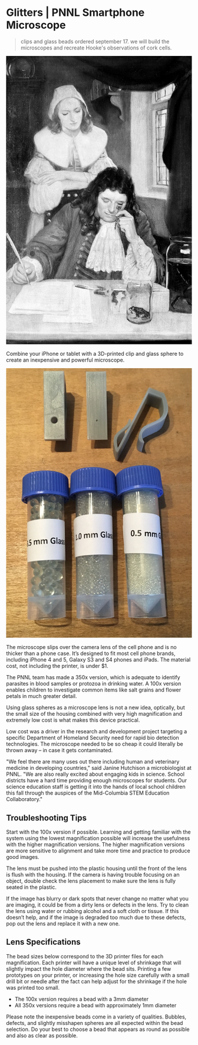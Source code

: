 # Glitters | PNNL Smartphone Microscope

> clips and glass beads ordered september 17. we will build the microscopes and recreate Hooke's observations of cork cells.

![Leeuwenhoek at work, painting by Ernest Boar Wellcome](imgs/Leeuwenhoek_byErnest-Boar-Wellcome.jpg)

Combine your iPhone or tablet with a 3D-printed clip and glass sphere to create an inexpensive and powerful microscope. 

![The beads and clips arrive](imgs/kit.png)

The microscope slips over the camera lens of the cell phone and is no thicker than a phone case. It’s designed to fit most cell phone brands, including iPhone 4 and 5, Galaxy S3 and S4 phones and iPads. The material cost, not including the printer, is under $1.

The PNNL team has made a 350x version, which is adequate to identify parasites in blood samples or protozoa in drinking water. A 100x version enables children to investigate common items like salt grains and flower petals in much greater detail.

Using glass spheres as a microscope lens is not a new idea, optically, but the small size of the housing combined with very high magnification and extremely low cost is what makes this device practical.

Low cost was a driver in the research and development project targeting a specific Department of Homeland Security need for rapid bio detection technologies. The microscope needed to be so cheap it could literally be thrown away – in case it gets contaminated.

"We feel there are many uses out there including human and veterinary medicine in developing countries," said Janine Hutchison a microbiologist at PNNL. "We are also really excited about engaging kids in science. School districts have a hard time providing enough microscopes for students. Our science education staff is getting it into the hands of local school children this fall through the auspices of the Mid-Columbia STEM Education Collaboratory."

## Troubleshooting Tips
Start with the 100x version if possible.  Learning and getting familiar with the system using the lowest magnification possible will increase the usefulness with the higher magnification versions.  The higher magnification versions are more sensitive to alignment and take more time and practice to produce good images.

The lens must be pushed into the plastic housing until the front of the lens is flush with the housing.   If the camera is having trouble focusing on an object, double check the lens placement to make sure the lens is fully seated in the plastic. 

If the image has blurry or dark spots that never change no matter what you are imaging, it could be from a dirty lens or defects in the lens. Try to clean the lens using water or rubbing alcohol and a soft cloth or tissue.  If this doesn’t help, and if the image is degraded too much due to these defects, pop out the lens and replace it with a new one.

## Lens Specifications

The bead sizes below correspond to the 3D printer files for each magnification.  Each printer will have a unique level of shrinkage that will slightly impact the hole diameter where the bead sits.  Printing a few prototypes on your printer, or increasing the hole size carefully with a small drill bit or needle after the fact can help adjust for the shrinkage if the hole was printed too small.

 - The 100x version requires a bead with a 3mm diameter
 - All 350x versions require a bead with approximately 1mm diameter

Please note the inexpensive beads come in a variety of qualities.  Bubbles, defects, and slightly misshapen spheres are all expected within the bead selection. Do your best to choose a bead that appears as round as possible and also as clear as possible.